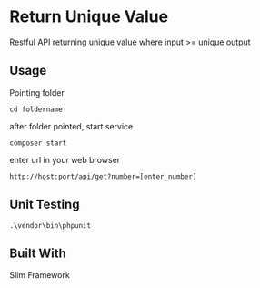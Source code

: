 # Return Unique Value

Restful API returning unique value where input >= unique output

## Usage

Pointing folder

	cd foldername

after folder pointed, start service

	composer start

enter url in your web browser
	
	http://host:port/api/get?number=[enter_number]
	

## Unit Testing

	.\vendor\bin\phpunit


## Built With

Slim Framework
